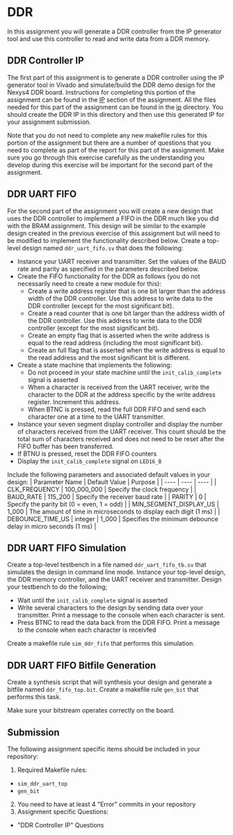 
# DDR

In this assignment you will generate a DDR controller from the IP generator tool and use this controller to read and write data from a DDR memory.

## DDR Controller IP

The first part of this assignment is to generate a DDR controller using the IP generator tool in Vivado and simulate/build the DDR demo design for the Nexys4 DDR board.
Instructions for completing this portion of the assignment can be found in the [IP](ip/ip.md) section of the assignment.
All the files needed for this part of the assignment can be found in the [ip](ip) directory.
You should create the DDR IP in this directory and then use this generated IP for your assignment submission.

Note that you do not need to complete any new makefile rules for this portion of the assignment but there are a number of questions that you need to complete as part of the report for this part of the assignment.
Make sure you go through this exercise carefully as the understanding you develop during this exercise will be important for the second part of the assignment.

## DDR UART FIFO

For the second part of the assignment you will create a new design that uses the DDR controller to implement a FIFO in the DDR much like you did with the BRAM assignment.
This design will be similar to the example design created in the previous exercise of this assignment but will need to be modified to implement the functionality described below.
Create a top-level design named `ddr_uart_fifo.sv` that does the following:
* Instance your UART receiver and transmitter. Set the values of the BAUD rate and parity as specified in the parameters described below.
* Create the FIFO functionality for the DDR as follows (you do not necessarily need to create a new module for this):
  * Create a write address register that is one bit larger than the address width of the DDR controller. Use this address to write data to the DDR controller (except for the most significant bit).
  * Create a read counter that is one bit larger than the address width of the DDR controller. Use this address to write data to the DDR controller (except for the most significant bit).
  * Create an empty flag that is asserted when the write address is equal to the read address (including the most significant bit).
  * Create an full flag that is asserted when the write address is equal to the read address and the most significant bit is different.
* Create a state machine that implements the following:
  * Do not proceed in your state machine until the `init_calib_complete` signal is asserted
  * When a character is received from the UART receiver, write the character to the DDR at the address specific by the write address register. Increment this address.
  * When BTNC is pressed, read the full DDR FIFO and send each character one at a time to the UART transmitter.
* Instance your seven segment display controller and display the number of characters received from the UART receiver. This count should be the total sum of characters received and does not need to be reset after the FIFO buffer has been transferred.
* If BTNU is pressed, reset the DDR FIFO counters
* Display the `init_calib_complete` signal on `LED16_B`

Include the following parameters and associated default values in your design:
| Parameter Name | Default Value | Purpose |
| ---- | ---- | ---- |
| CLK_FREQUENCY  | 100_000_000 | Specify the clock frequency |
| BAUD_RATE | 115_200 | Specify the receiver baud rate |
| PARITY | 0 | Specify the parity bit (0 = even, 1 = odd) |
| MIN_SEGMENT_DISPLAY_US | 1_000 | The amount of time in microseconds to display each digit (1 ms) |
| DEBOUNCE_TIME_US | integer | 1_000 | Specifies the minimum debounce delay in micro seconds (1 ms) |

## DDR UART FIFO Simulation

Create a top-level testbench in a file named `ddr_uart_fifo_tb.sv` that simulates the design in command line mode.
Instance your top-level design, the DDR memory controller, and the UART receiver and transmitter.
Design your testbench to do the following;
* Wait until the `init_calib_complete` signal is asserted
* Write several characters to the design by sending data over your transmitter. Print a message to the console when each character is sent.
* Press BTNC to read the data back from the DDR FIFO. Print a message to the console when each character is receivfed

Create a makefile rule `sim_ddr_fifo` that performs this simulation.

## DDR UART FIFO Bitfile Generation

Create a synthesis script that will synthesis your design and generate a bitfile named `ddr_fifo_top.bit`.
Create a makefile rule `gen_bit` that performs this task.

Make sure your bitstream operates correctly on the board.

## Submission

The following assignment specific items should be included in your repository:

1. Required Makefile rules:
  * `sim_ddr_uart_top`
  * `gen_bit`
2. You need to have at least 4 "Error" commits in your repository
3. Assignment specific Questions:
  * "DDR Controller IP" Questions

